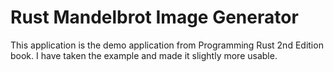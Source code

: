 # Rust Mandelbrot Image Generator

This application is the demo application from Programming Rust 2nd Edition book. I have taken the example and 
made it slightly more usable.
